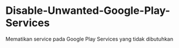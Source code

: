 # Disable-Unwanted-Google-Play-Services

Mematikan service pada Google Play Services yang tidak dibutuhkan
